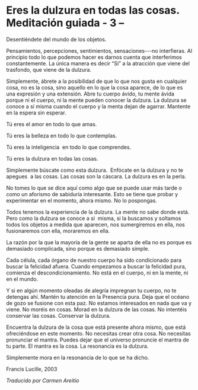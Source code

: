 # Eres la dulzura en todas las cosas. Meditación guiada - 3 –

Desentiéndete del mundo de los objetos.

Pensamientos, percepciones, sentimientos, sensaciones---no interfieras. Al principio todo lo que podemos hacer es darnos cuenta que interferimos constantemente. La única manera es decir “Sí” a la atracción que viene del trasfondo, que viene de la dulzura.

Simplemente, ábrete a la posibilidad de que lo que nos gusta en cualquier cosa, no es la cosa, sino aquello en lo que la cosa aparece, de lo que es una expresión y una extensión. Abre tu cuerpo ávido, tu mente ávida porque ni el cuerpo, ni la mente pueden conocer la dulzura. La dulzura se conoce a sí misma cuando el cuerpo y la menta dejan de agarrar. Mantente en la espera sin esperar.

Tú eres el amor en todo lo que amas.

Tú eres la belleza en todo lo que contemplas.

Tú eres la inteligencia  en todo lo que comprendes.

Tú eres la dulzura en todas las cosas.

Simplemente búscate como esta dulzura.  Enfócate en la dulzura y no te apegues  a las cosas. Las cosas son la cáscara. La dulzura es en la perla.

No tomes lo que se dice aquí como algo que se puede usar más tarde o como un aforismo de sabiduría interesante. Esto se tiene que probar y experimentar en el momento, ahora mismo. No lo pospongas.

Todos tenemos la experiencia de la dulzura. La mente no sabe donde está. Pero como la dulzura se conoce a sí  misma, si la buscamos y soltamos todos los objetos a medida que aparecen, nos sumergiremos en ella, nos fusionaremos con ella, moraremos en ella.

La razón por la que la mayoría de la gente se aparta de ella no es porque es demasiado complicada, sino porque es demasiado simple.

Cada célula, cada órgano de nuestro cuerpo ha sido condicionado para buscar la felicidad afuera. Cuando empezamos a buscar la felicidad pura, comienza el descondicionamiento. No está en el cuerpo, ni en la mente, ni en el mundo.

Y si en algún momento oleadas de alegría impregnan tu cuerpo, no te detengas ahí. Mantén tu atención en la Presencia pura. Deja que el océano de gozo se fusione con esta paz. No estamos interesados en nada que va y viene. No moréis en cosas. Morad en la dulzura de las cosas. No intentéis conservar las cosas. Conservar la dulzura.

Encuentra la dulzura de la cosa que está presente ahora mismo, que está ofreciéndose en este momento. No necesitas crear otra cosa. No necesitas pronunciar el mantra. Puedes dejar que el universo pronuncie el mantra de tu parte. El mantra es la cosa. La resonancia es la dulzura.

Simplemente mora en la resonancia de lo que se ha dicho.

Francis Lucille, 2003

_Traducido por Carmen Areitio_

